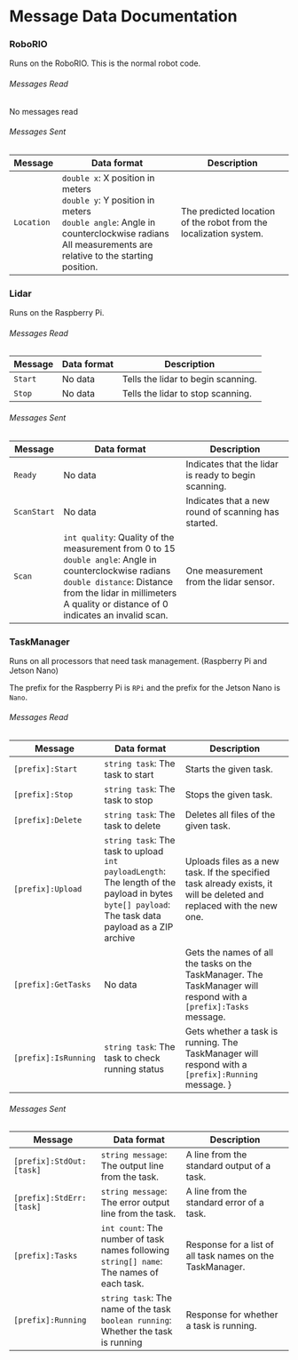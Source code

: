 # Message Data Documentation

### RoboRIO
Runs on the RoboRIO. This is the normal robot code.

###### Messages Read
No messages read

###### Messages Sent
| Message | Data format | Description |
| --- | --- | --- |
| `Location` | `double x`: X position in meters<br/>`double y`: Y position in meters<br/>`double angle`: Angle in counterclockwise radians<br/>All measurements are relative to the starting position. | The predicted location of the robot from the localization system. |

### Lidar
Runs on the Raspberry Pi.

###### Messages Read
| Message | Data format | Description |
| --- | --- | --- |
| `Start` | No data | Tells the lidar to begin scanning. |
| `Stop` | No data | Tells the lidar to stop scanning. |

###### Messages Sent
| Message | Data format | Description |
| --- | --- | --- |
| `Ready` | No data | Indicates that the lidar is ready to begin scanning. |
| `ScanStart` | No data | Indicates that a new round of scanning has started. |
| `Scan` | `int quality`: Quality of the measurement from 0 to 15<br/>`double angle`: Angle in counterclockwise radians<br/>`double distance`: Distance from the lidar in millimeters<br/>A quality or distance of 0 indicates an invalid scan. | One measurement from the lidar sensor. |

### TaskManager
Runs on all processors that need task management. (Raspberry Pi and Jetson Nano)

The prefix for the Raspberry Pi is `RPi` and the prefix for the Jetson Nano is `Nano`.

###### Messages Read
| Message | Data format | Description |
| --- | --- | --- |
| `[prefix]:Start` | `string task`: The task to start | Starts the given task. |
| `[prefix]:Stop` | `string task`: The task to stop | Stops the given task. |
| `[prefix]:Delete` | `string task`: The task to delete | Deletes all files of the given task. |
| `[prefix]:Upload` | `string task`: The task to upload<br/>`int payloadLength`: The length of the payload in bytes<br/>`byte[] payload`: The task data payload as a ZIP archive | Uploads files as a new task. If the specified task already exists, it will be deleted and replaced with the new one. |
| `[prefix]:GetTasks` | No data | Gets the names of all the tasks on the TaskManager. The TaskManager will respond with a `[prefix]:Tasks` message. |
| `[prefix]:IsRunning` | `string task`: The task to check running status | Gets whether a task is running. The TaskManager will respond with a `[prefix]:Running` message. }

###### Messages Sent
| Message | Data format | Description |
| --- | --- | --- |
| `[prefix]:StdOut:[task]` | `string message`: The output line from the task. | A line from the standard output of a task. |
| `[prefix]:StdErr:[task]` | `string message`: The error output line from the task. | A line from the standard error of a task. |
| `[prefix]:Tasks ` | `int count`: The number of task names following<br/>`string[] name`: The names of each task.| Response for a list of all task names on the TaskManager. |
| `[prefix]:Running ` | `string task`: The name of the task<br/>`boolean running`: Whether the task is running | Response for whether a task is running. |
